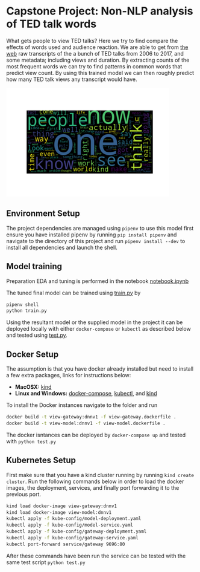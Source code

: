 # Capstone Project: Non-NLP analysis of TED talk words

What gets people to view TED talks? Here we try to find compare the effects of words used and audience reaction. We are able to get from [the web](data.world) raw transcripts of the a bunch of TED talks from 2006 to 2017, and some metadata; including views and duration. 
By extracting counts of the most frequent words we can try to find patterns in common words that predict view count. By using this trained model we can then roughly predict how many TED talk views any transcript would have.

![Word Cloud](wordcloud.png)

## Environment Setup

The project dependencies are managed using `pipenv` to use this model first ensure you have installed pipenv by running `pip install pipenv` and navigate to the directory of this project and run `pipenv install --dev` to install all dependencies and launch the shell.

## Model training

Preparation EDA and tuning is performed in the notebook [notebook.ipynb](https://github.com/ksomf/workbook/blob/main/alexeygrigorev_zoomcamp/capstone_project/notebook.ipynb)

The tuned final model can be trained using [train.py](https://github.com/ksomf/workbook/blob/main/alexeygrigorev_zoomcamp/capstone_project/train.py) by

```bash
pipenv shell
python train.py
```

Using the resultant model or the supplied model in the project it can be deployed locally with either `docker-compose` or `kubectl` as described below and tested using [test.py](https://github.com/ksomf/workbook/blob/main/alexeygrigorev_zoomcamp/capstone_project/test.py).

## Docker Setup

The assumption is that you have docker already installed but need to install a few extra packages, links for instructions below:
 - **MacOSX:** [kind](https://kind.sigs.k8s.io/docs/user/quick-start/)
 - **Linux and Windows:** [docker-compose](https://docs.docker.com/compose/install/), [kubectl](https://kubernetes.io/docs/tasks/tools/install-kubectl-linux/), and [kind](https://kind.sigs.k8s.io/docs/user/quick-start/)

To install the Docker instances navigate to the folder and run 

```bash
docker build -t view-gateway:dnnv1 -f view-gateway.dockerfile .
docker build -t view-model:dnnv1 -f view-model.dockerfile .
```

The docker isntances can be deployed by `docker-compose up` and tested with `python test.py`

## Kubernetes Setup

First make sure that you have a kind cluster running by running `kind create cluster`. Run the following commands below in order to load the docker images, the deployment,  services, and finally port forwarding it to the previous port.

```bash
kind load docker-image view-gateway:dnnv1
kind load docker-image view-model:dnnv1
kubectl apply -f kube-config/model-deployment.yaml
kubectl apply -f kube-config/model-service.yaml
kubectl apply -f kube-config/gateway-deployment.yaml
kubectl apply -f kube-config/gateway-service.yaml
kubectl port-forward service/gateway 9696:80
```

After these commands have been run the service can be tested with the same test script `python test.py`
